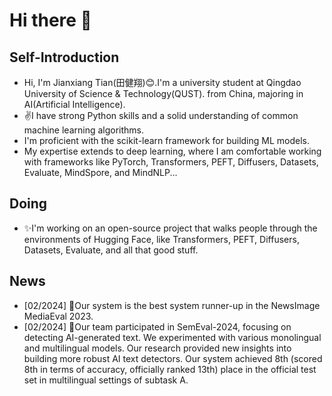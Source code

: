 # Hi there 👋

## Self-Introduction

- Hi, I'm Jianxiang Tian(田健翔)😊.I'm a university student at Qingdao University of Science & Technology(QUST). from China, majoring in AI(Artificial Intelligence).
- ✌I have strong Python skills and a solid understanding of common machine learning algorithms.
- I'm proficient with the scikit-learn framework for building ML models.
- My expertise extends to deep learning, where I am comfortable working with frameworks like PyTorch, Transformers, PEFT, Diffusers, Datasets, Evaluate, MindSpore, and MindNLP...

## Doing

- ✨I'm working on an open-source project that walks people through the environments of Hugging Face, like Transformers, PEFT, Diffusers, Datasets, Evaluate, and all that good stuff.

## News

- [02/2024] 👏Our system is the best system runner-up in the NewsImage MediaEval 2023.
- [02/2024] 👏Our team participated in SemEval-2024, focusing on detecting AI-generated text. We experimented with various monolingual and multilingual models. Our research provided new insights into building more robust AI text detectors. Our system achieved 8th (scored 8th in terms of accuracy, officially ranked 13th) place in the official test set in multilingual settings of subtask A.
